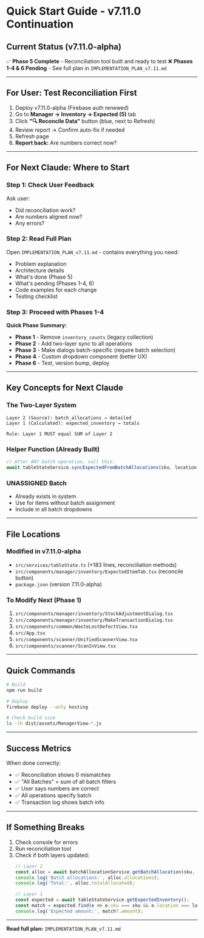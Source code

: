 # Quick Start Guide - v7.11.0 Continuation

## Current Status (v7.11.0-alpha)
✅ **Phase 5 Complete** - Reconciliation tool built and ready to test
❌ **Phases 1-4 & 6 Pending** - See full plan in `IMPLEMENTATION_PLAN_v7.11.md`

---

## For User: Test Reconciliation First

1. Deploy v7.11.0-alpha (Firebase auth renewed)
2. Go to **Manager → Inventory → Expected (5)** tab
3. Click **"🔍 Reconcile Data"** button (blue, next to Refresh)
4. Review report → Confirm auto-fix if needed
5. Refresh page
6. **Report back:** Are numbers correct now?

---

## For Next Claude: Where to Start

### Step 1: Check User Feedback
Ask user:
- Did reconciliation work?
- Are numbers aligned now?
- Any errors?

### Step 2: Read Full Plan
Open `IMPLEMENTATION_PLAN_v7.11.md` - contains everything you need:
- Problem explanation
- Architecture details
- What's done (Phase 5)
- What's pending (Phases 1-4, 6)
- Code examples for each change
- Testing checklist

### Step 3: Proceed with Phases 1-4

**Quick Phase Summary:**
- **Phase 1** - Remove `inventory_counts` (legacy collection)
- **Phase 2** - Add two-layer sync to all operations
- **Phase 3** - Make dialogs batch-specific (require batch selection)
- **Phase 4** - Custom dropdown component (better UX)
- **Phase 6** - Test, version bump, deploy

---

## Key Concepts for Next Claude

### The Two-Layer System
```
Layer 2 (Source): batch_allocations → detailed
Layer 1 (Calculated): expected_inventory → totals

Rule: Layer 1 MUST equal SUM of Layer 2
```

### Helper Function (Already Built)
```typescript
// After ANY batch operation, call this:
await tableStateService.syncExpectedFromBatchAllocations(sku, location);
```

### UNASSIGNED Batch
- Already exists in system
- Use for items without batch assignment
- Include in all batch dropdowns

---

## File Locations

### Modified in v7.11.0-alpha
- `src/services/tableState.ts` (+183 lines, reconciliation methods)
- `src/components/manager/inventory/ExpectedItemTab.tsx` (reconcile button)
- `package.json` (version 7.11.0-alpha)

### To Modify Next (Phase 1)
1. `src/components/manager/inventory/StockAdjustmentDialog.tsx`
2. `src/components/manager/inventory/MakeTransactionDialog.tsx`
3. `src/components/common/WasteLostDefectView.tsx`
4. `src/App.tsx`
5. `src/components/scanner/UnifiedScannerView.tsx`
6. `src/components/scanner/ScanInView.tsx`

---

## Quick Commands

```bash
# Build
npm run build

# Deploy
firebase deploy --only hosting

# Check build size
ls -lh dist/assets/ManagerView-*.js
```

---

## Success Metrics

When done correctly:
- ✅ Reconciliation shows 0 mismatches
- ✅ "All Batches" = sum of all batch filters
- ✅ User says numbers are correct
- ✅ All operations specify batch
- ✅ Transaction log shows batch info

---

## If Something Breaks

1. Check console for errors
2. Run reconciliation tool
3. Check if both layers updated:
   ```typescript
   // Layer 2
   const alloc = await batchAllocationService.getBatchAllocation(sku, location);
   console.log('Batch allocations:', alloc.allocations);
   console.log('Total:', alloc.totalAllocated);

   // Layer 1
   const expected = await tableStateService.getExpectedInventory();
   const match = expected.find(e => e.sku === sku && e.location === location);
   console.log('Expected amount:', match?.amount);
   ```

---

**Read full plan:** `IMPLEMENTATION_PLAN_v7.11.md`
